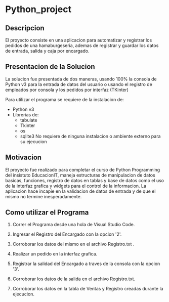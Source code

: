 # Python_project

## Descripcion

El proyecto consiste en una aplicacion para automatizar y registrar los pedidos de una hamaburgeseria, ademas de registrar y guardar los datos de entrada, salida y caja por encargado.

## Presentacion de la Solucion

La solucion fue presentada de dos maneras, usando 100% la consola de Python v3 para la entrada de datos del usuario o usando el registro de empleados por consola y los pedidos por interfaz (TKinter)

Para utilizar el programa se requiere de la instalacion de:
- Python v3
- Librerias de:
  - tabulate
  - Tkinter
  - os
  - sqlite3
No requiere de ninguna instalacion o ambiente externo para su ejecucion


## Motivacion

El proyecto fue realizado para completar el curso de Python Programming del insistuto EducacionIT, maneja estructuras de manipulacion de datos basicas, funciones, registro de datos en tablas y base de datos como el uso de la interfaz grafica y widgets para el control de la informacion.
La aplicacion hace incapie en la validacion de datos de entrada y de que el mismo no termine inesperadamente.

## Como utilizar el Programa

1. Correr el Programa desde una hola de Visual Studio Code.

2. Ingresar el Registro del Encargado con la opcion '2'.

3. Corroborar los datos del mismo en el archivo Registro.txt .

4. Realizar un pedido en la interfaz grafica.

5. Registrar la salidad del Encargado a traves de la consola con la opcion '3'.

6. Corroborar los datos de la salida en el archivo Registro.txt.

7. Corroborar los datos en la tabla de Ventas y Registro creadas durante la ejecucion.


